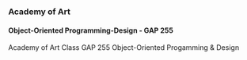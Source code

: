 ### Academy of Art
#### Object-Oriented Programming-Design - GAP 255

Academy of Art Class GAP 255 Object-Oriented Progamming &amp; Design
